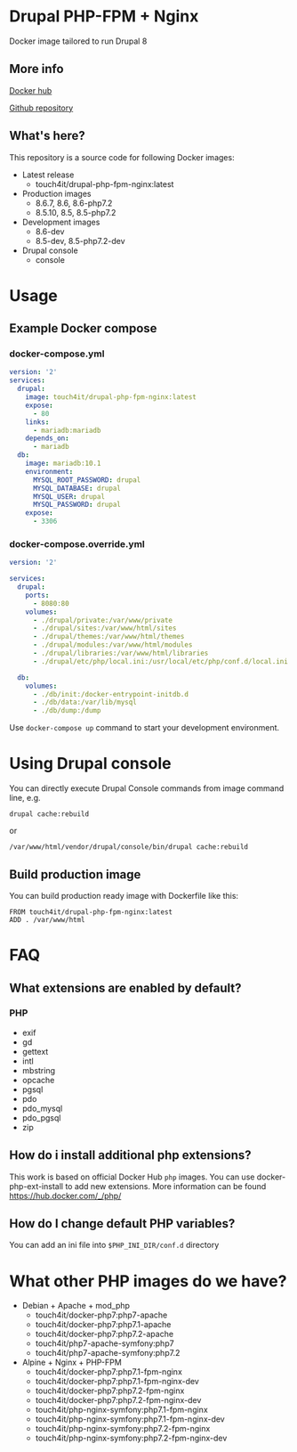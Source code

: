 # Drupal PHP-FPM + Nginx

Docker image tailored to run Drupal 8

## More info

[Docker hub](https://hub.docker.com/r/touch4it/drupal-php-fpm-nginx)

[Github repository](https://github.com/touch4it/docker-php7)

## What's here?

This repository is a source code for following Docker images:

*   Latest release
    *   touch4it/drupal-php-fpm-nginx:latest
*   Production images
    *   8.6.7, 8.6, 8.6-php7.2
    *   8.5.10, 8.5, 8.5-php7.2
*   Development images
    *   8.6-dev
    *   8.5-dev, 8.5-php7.2-dev
*   Drupal console
    *   console

# Usage

## Example Docker compose

### docker-compose.yml

```yaml
version: '2'
services:
  drupal:
    image: touch4it/drupal-php-fpm-nginx:latest
    expose:
      - 80
    links:
      - mariadb:mariadb
    depends_on:
      - mariadb
  db:
    image: mariadb:10.1
    environment:
      MYSQL_ROOT_PASSWORD: drupal
      MYSQL_DATABASE: drupal
      MYSQL_USER: drupal
      MYSQL_PASSWORD: drupal
    expose:
      - 3306
```

### docker-compose.override.yml

```yaml
version: '2'

services:
  drupal:
    ports:
      - 8080:80
    volumes:
      - ./drupal/private:/var/www/private
      - ./drupal/sites:/var/www/html/sites
      - ./drupal/themes:/var/www/html/themes
      - ./drupal/modules:/var/www/html/modules
      - ./drupal/libraries:/var/www/html/libraries
      - ./drupal/etc/php/local.ini:/usr/local/etc/php/conf.d/local.ini

  db:
    volumes:
      - ./db/init:/docker-entrypoint-initdb.d
      - ./db/data:/var/lib/mysql
      - ./db/dump:/dump
```

Use `docker-compose up` command to start your development environment.

# Using Drupal console

You can directly execute Drupal Console commands from image command line, e.g.

```
drupal cache:rebuild
```

or

```
/var/www/html/vendor/drupal/console/bin/drupal cache:rebuild
```

## Build production image

You can build production ready image with Dockerfile like this:

```
FROM touch4it/drupal-php-fpm-nginx:latest
ADD . /var/www/html
```

# FAQ

## What extensions are enabled by default?

### PHP

*   exif
*   gd
*   gettext
*   intl
*   mbstring
*   opcache
*   pgsql
*   pdo
*   pdo_mysql
*   pdo_pgsql
*   zip

## How do i install additional php extensions?

This work is based on official Docker Hub `php` images. You can use docker-php-ext-install to add new extensions. More information can be found https://hub.docker.com/_/php/

## How do I change default PHP variables?

You can add an ini file into `$PHP_INI_DIR/conf.d` directory

# What other PHP images do we have?

*   Debian + Apache + mod_php
    *   touch4it/docker-php7:php7-apache
    *   touch4it/docker-php7:php7.1-apache
    *   touch4it/docker-php7:php7.2-apache
    *   touch4it/php7-apache-symfony:php7
    *   touch4it/php7-apache-symfony:php7.2
*   Alpine + Nginx + PHP-FPM
    *   touch4it/docker-php7:php7.1-fpm-nginx
    *   touch4it/docker-php7:php7.1-fpm-nginx-dev
    *   touch4it/docker-php7:php7.2-fpm-nginx
    *   touch4it/docker-php7:php7.2-fpm-nginx-dev
    *   touch4it/php-nginx-symfony:php7.1-fpm-nginx
    *   touch4it/php-nginx-symfony:php7.1-fpm-nginx-dev
    *   touch4it/php-nginx-symfony:php7.2-fpm-nginx
    *   touch4it/php-nginx-symfony:php7.2-fpm-nginx-dev
